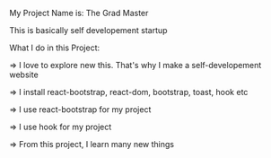 My Project Name is: The Grad Master



This is basically self developement startup

What I do in this Project:

=> I love to explore new this. That's why I make a self-developement website

=> I install react-bootstrap, react-dom, bootstrap, toast, hook etc

=> I use react-bootstrap for my project

=> I use hook for my project

=> From this project, I learn many new things
